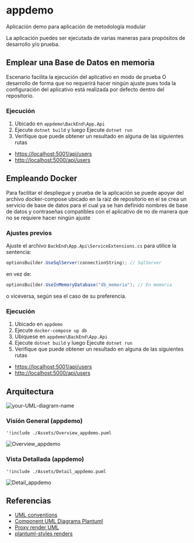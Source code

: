 # appdemo

Aplicación demo para aplicación de metodología modular

La aplicación puedes ser ejecutada de varias maneras para propósitos de desarrollo y/o prueba.

## Emplear una Base de Datos en memoria

Escenario facilita la ejecución del aplicativo en modo de prueba O desarrollo de forma que no requerirá hacer ningún ajuste pues toda la configuración del aplicativo está realizada por defecto dentro del repositorio.

### Ejecución

1. Ubicado en `appdemo\BackEnd\App.Api`
2. Ejecute `dotnet build` y luego Ejecute `dotnet run`
3. Verifique que puede obtener un resultado en alguna de las siguientes rutas
* [https://localhost:5001/api/users](https://localhost:5001/api/users)
* [http://localhost:5000/api/users](http://localhost:5000/api/users)

## Empleando Docker

Para facilitar el despliegue y prueba de la aplicación se puede apoyar del archivo docker-compose ubicado en la raíz de repositorio en el se crea un servicio de base de datos para el cual ya se han definido nombres de base de datos y contraseñas compatibles con el aplicativo de no de manera que no se requiere hacer ningún ajuste

### Ajustes previos

Ajuste el archivo `BackEnd\App.Api\ServiceExtensions.cs`
para utilice la sentencia:

```C#
optionsBuilder.UseSqlServer(connectionString); // SqlServer
```

en vez de:

```C#
optionsBuilder.UseInMemoryDatabase("db_memoria"); // En memoria
```

o viceversa, según sea el caso de su preferencia.

### Ejecución

1. Ubicado en `appdemo`
2. Ejecute `docker-compose up db`
3. Ubiquese en `appdemo\BackEnd\App.Api`
4. Ejecute `dotnet build` y luego Ejecute `dotnet run`
5. Verifique que puede obtener un resultado en alguna de las siguientes rutas
* [https://localhost:5001/api/users](https://localhost:5001/api/users)
* [http://localhost:5000/api/users](http://localhost:5000/api/users)

## Arquitectura
![your-UML-diagram-name](http://www.plantuml.com/plantuml/proxy?cache=no&src=https://raw.githubusercontent.com/jonashackt/plantuml-markdown/master/example-uml.iuml)

### Visión General (appdemo)
```plantuml
'!include ./Assets/Overview_appdemo.puml
```
![Overview_appdemo](http://www.plantuml.com/plantuml/proxy?cache=no&src=https://raw.githubusercontent.com/wkrea/appdemo/main/Assets/Overview_appdemo.puml)


### Vista Detallada (appdemo)
```plantuml
'!include ./Assets/Detail_appdemo.puml
```
![Detail_appdemo](http://www.plantuml.com/plantuml/proxy?cache=no&src=https://raw.githubusercontent.com/wkrea/appdemo/main/Assets/Detail_appdemo.puml)

## Referencias

* [UML conventions](https://crashedmind.github.io/PlantUMLHitchhikersGuide/PlantUMLSpriteLibraries/plantuml_sprites.html)
* [Component UML Diagrams Plantuml](https://real-world-plantuml.com/umls/4860331021041664)
* [Proxy render UML](https://github.com/jonashackt/plantuml-markdown#2-integrate-plantuml-render-engine-with-github-markdown)
* [plantuml-styles renders](https://github.com/wkrea/plantuml-styles)
